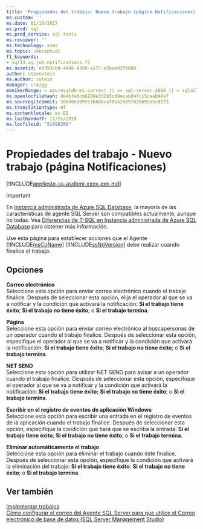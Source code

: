 ```yaml
---
title: 'Propiedades del trabajo: Nuevo trabajo (página Notificaciones) | Microsoft Docs'
ms.custom: ''
ms.date: 01/19/2017
ms.prod: sql
ms.prod_service: sql-tools
ms.reviewer: ''
ms.technology: ssms
ms.topic: conceptual
f1_keywords:
- sql13.ag.job.notifications.f1
ms.assetid: ed393cbd-4496-4399-a177-e5baa92fb689
author: stevestein
ms.author: sstein
manager: craigg
monikerRange: = azuresqldb-mi-current || >= sql-server-2016 || = sqlallproducts-allversions
ms.openlocfilehash: de4bfe6cb6208e332b5c89ecabd4fc15caab94a7
ms.sourcegitcommit: 50b60ea99551b688caf0aa2d897029b95e5c01f3
ms.translationtype: HT
ms.contentlocale: es-ES
ms.lasthandoff: 11/15/2018
ms.locfileid: "51696286"
---
```

# <a name="job-properties---new-job-notifications-page"></a>Propiedades del trabajo - Nuevo trabajo (página Notificaciones)
[!INCLUDE[appliesto-ss-asdbmi-xxxx-xxx-md](../../includes/appliesto-ss-asdbmi-xxxx-xxx-md.md)]

> [!IMPORTANT]  
> En [Instancia administrada de Azure SQL Database](https://docs.microsoft.com/azure/sql-database/sql-database-managed-instance), la mayoría de las características de agente SQL Server son compatibles actualmente, aunque no todas. Vea [Diferencias de T-SQL en Instancia administrada de Azure SQL Database](https://docs.microsoft.com/azure/sql-database/sql-database-managed-instance-transact-sql-information#sql-server-agent) para obtener más información.

Use esta página para establecer acciones que el Agente [!INCLUDE[msCoName](../../includes/msconame_md.md)] [!INCLUDE[ssNoVersion](../../includes/ssnoversion-md.md)] debe realizar cuando finalice el trabajo.  
  
## <a name="options"></a>Opciones  
**Correo electrónico**  
Seleccione esta opción para enviar correo electrónico cuando el trabajo finalice. Después de seleccionar esta opción, elija el operador al que se va a notificar y la condición que activará la notificación: **Si el trabajo tiene éxito**; **Si el trabajo no tiene éxito**; o **Si el trabajo termina**.  
  
**Página**  
Seleccione esta opción para enviar correo electrónico al buscapersonas de un operador cuando el trabajo finalice. Después de seleccionar esta opción, especifique el operador al que se va a notificar y la condición que activará la notificación: **Si el trabajo tiene éxito**; **Si el trabajo no tiene éxito**; o **Si el trabajo termina**.  
  
**NET SEND**  
Seleccione esta opción para utilizar NET SEND para avisar a un operador cuando el trabajo finalice. Después de seleccionar esta opción, especifique el operador al que se va a notificar y la condición que activará la notificación: **Si el trabajo tiene éxito**; **Si el trabajo no tiene éxito**; o **Si el trabajo termina**.  
  
**Escribir en el registro de eventos de aplicación Windows**  
Seleccione esta opción para escribir una entrada en el registro de eventos de la aplicación cuando el trabajo finalice. Después de seleccionar esta opción, especifique la condición que hará que se escriba la entrada: **Si el trabajo tiene éxito**; **Si el trabajo no tiene éxito**; o **Si el trabajo termina**.  
  
**Eliminar automáticamente el trabajo**  
Seleccione esta opción para eliminar el trabajo cuando éste finalice. Después de seleccionar esta opción, especifique la condición que activará la eliminación del trabajo: **Si el trabajo tiene éxito**; **Si el trabajo no tiene éxito**; o **Si el trabajo termina**.  
  
## <a name="see-also"></a>Ver también  
[Implementar trabajos](../../ssms/agent/implement-jobs.md)  
[Cómo configurar el correo del Agente SQL Server para que utilice el Correo electrónico de base de datos (SQL Server Management Studio)](https://msdn.microsoft.com/4b8b61bd-4bd1-43cd-b6e5-c6ed2e101dce)  
  
